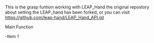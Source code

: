 This is the grasp funtion working with LEAP_Hand
the original repostory about setting the LEAP_hand has been forked, or you can visit https://github.com/leap-hand/LEAP_Hand_API.git

Main Function

-Item 1 